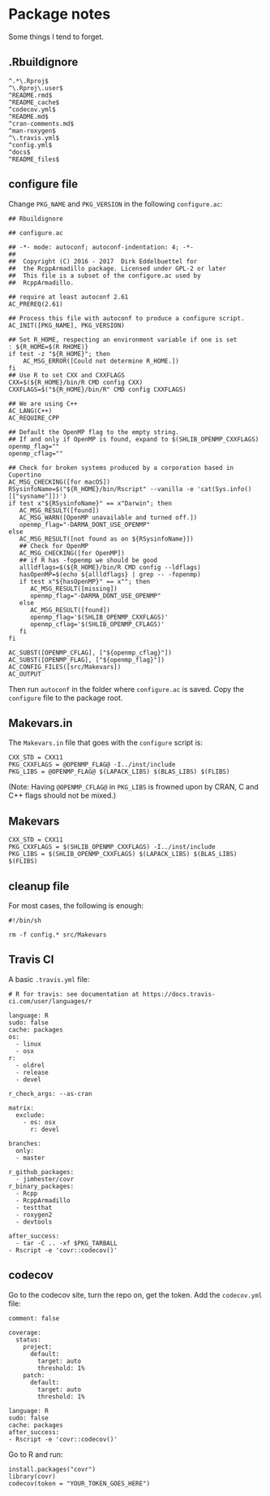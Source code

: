 # Package notes

Some things I tend to forget.

## .Rbuildignore

```
^.*\.Rproj$
^\.Rproj\.user$
^README.rmd$
^README_cache$
^codecov.yml$
^README.md$
^cran-comments.md$
^man-roxygen$
^\.travis.yml$
^config.yml$
^docs$
^README_files$
```

## configure file

Change `PKG_NAME` and `PKG_VERSION` in the following `configure.ac`:
```
## Rbuildignore

## configure.ac

## -*- mode: autoconf; autoconf-indentation: 4; -*-
##
##  Copyright (C) 2016 - 2017  Dirk Eddelbuettel for
##  the RcppArmadillo package. Licensed under GPL-2 or later
##  This file is a subset of the configure.ac used by
##  RcppArmadillo.

## require at least autoconf 2.61
AC_PREREQ(2.61)

## Process this file with autoconf to produce a configure script.
AC_INIT([PKG_NAME], PKG_VERSION)

## Set R_HOME, respecting an environment variable if one is set
: ${R_HOME=$(R RHOME)}
if test -z "${R_HOME}"; then
	AC_MSG_ERROR([Could not determine R_HOME.])
fi
## Use R to set CXX and CXXFLAGS
CXX=$(${R_HOME}/bin/R CMD config CXX)
CXXFLAGS=$("${R_HOME}/bin/R" CMD config CXXFLAGS)

## We are using C++
AC_LANG(C++)
AC_REQUIRE_CPP

## Default the OpenMP flag to the empty string.
## If and only if OpenMP is found, expand to $(SHLIB_OPENMP_CXXFLAGS)
openmp_flag=""
openmp_cflag=""

## Check for broken systems produced by a corporation based in Cupertino
AC_MSG_CHECKING([for macOS])
RSysinfoName=$("${R_HOME}/bin/Rscript" --vanilla -e 'cat(Sys.info()[["sysname"]])')
if test x"${RSysinfoName}" == x"Darwin"; then
   AC_MSG_RESULT([found])
   AC_MSG_WARN([OpenMP unavailable and turned off.])
   openmp_flag="-DARMA_DONT_USE_OPENMP"
else
   AC_MSG_RESULT([not found as on ${RSysinfoName}])
   ## Check for OpenMP
   AC_MSG_CHECKING([for OpenMP])
   ## if R has -fopenmp we should be good
   allldflags=$(${R_HOME}/bin/R CMD config --ldflags)
   hasOpenMP=$(echo ${allldflags} | grep -- -fopenmp)
   if test x"${hasOpenMP}" == x""; then
	  AC_MSG_RESULT([missing])
	  openmp_flag="-DARMA_DONT_USE_OPENMP"
   else
	  AC_MSG_RESULT([found])
	  openmp_flag='$(SHLIB_OPENMP_CXXFLAGS)'
	  openmp_cflag='$(SHLIB_OPENMP_CFLAGS)'
   fi
fi

AC_SUBST([OPENMP_CFLAG], ["${openmp_cflag}"])
AC_SUBST([OPENMP_FLAG], ["${openmp_flag}"])
AC_CONFIG_FILES([src/Makevars])
AC_OUTPUT
```

Then run `autoconf` in the folder where `configure.ac` is saved. Copy the `configure` file to the package root.

## Makevars.in

The `Makevars.in` file that goes with the `configure` script is:
```
CXX_STD = CXX11
PKG_CXXFLAGS = @OPENMP_FLAG@ -I../inst/include
PKG_LIBS = @OPENMP_FLAG@ $(LAPACK_LIBS) $(BLAS_LIBS) $(FLIBS)
```
(Note: Having `@OPENMP_CFLAG@` in `PKG_LIBS` is frowned upon by CRAN, C and C++ flags should not be mixed.)

## Makevars

```
CXX_STD = CXX11
PKG_CXXFLAGS = $(SHLIB_OPENMP_CXXFLAGS) -I../inst/include
PKG_LIBS = $(SHLIB_OPENMP_CXXFLAGS) $(LAPACK_LIBS) $(BLAS_LIBS) $(FLIBS)
```

## cleanup file

For most cases, the following is enough:
```
#!/bin/sh

rm -f config.* src/Makevars
```

## Travis CI

A basic `.travis.yml` file:
```
# R for travis: see documentation at https://docs.travis-ci.com/user/languages/r

language: R
sudo: false
cache: packages
os:
  - linux
  - osx
r:
  - oldrel
  - release
  - devel

r_check_args: --as-cran

matrix:
  exclude:
    - os: osx
      r: devel

branches:
  only:
  - master

r_github_packages:
  - jimhester/covr
r_binary_packages:
  - Rcpp
  - RcppArmadillo
  - testthat
  - roxygen2
  - devtools

after_success:
  - tar -C .. -xf $PKG_TARBALL
- Rscript -e 'covr::codecov()'
```

## codecov

Go to the codecov site, turn the repo on, get the token. Add the `codecov.yml` file:

```
comment: false

coverage:
  status:
    project:
      default:
        target: auto
        threshold: 1%
    patch:
      default:
        target: auto
        threshold: 1%

language: R
sudo: false
cache: packages
after_success:
- Rscript -e 'covr::codecov()'
```

Go to R and run:
```
install.packages("covr")
library(covr)
codecov(token = "YOUR_TOKEN_GOES_HERE")
```
